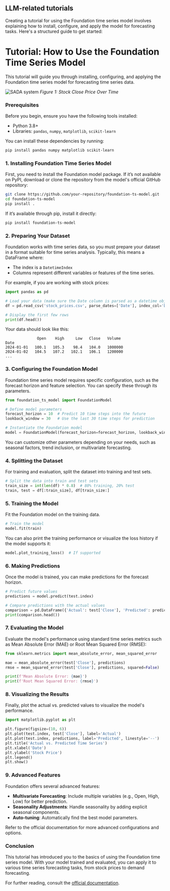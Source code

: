 ## LLM-related tutorials

Creating a tutorial for using the Foundation time series model involves explaining how to install, configure, and apply the model for forecasting tasks. Here's a structured guide to get started:

# Tutorial: How to Use the Foundation Time Series Model

This tutorial will guide you through installing, configuring, and applying the Foundation time series model for forecasting time series data.

![SADA system](path_to_image/.png)
*Figure 1: Stock Close Price Over Time*

### Prerequisites
Before you begin, ensure you have the following tools installed:
- Python 3.8+
- Libraries: `pandas`, `numpy`, `matplotlib`, `scikit-learn`

You can install these dependencies by running:

```bash
pip install pandas numpy matplotlib scikit-learn
```

### 1. Installing Foundation Time Series Model

First, you need to install the Foundation model package. If it’s not available on PyPI, download or clone the repository from the model's official GitHub repository:

```bash
git clone https://github.com/your-repository/foundation-ts-model.git
cd foundation-ts-model
pip install .
```

If it’s available through pip, install it directly:
```bash
pip install foundation-ts-model
```

### 2. Preparing Your Dataset

Foundation works with time series data, so you must prepare your dataset in a format suitable for time series analysis. Typically, this means a DataFrame where:
- The index is a `DatetimeIndex`
- Columns represent different variables or features of the time series.

For example, if you are working with stock prices:
```python
import pandas as pd

# Load your data (make sure the Date column is parsed as a datetime object)
df = pd.read_csv('stock_prices.csv', parse_dates=['Date'], index_col='Date')

# Display the first few rows
print(df.head())
```

Your data should look like this:
```
              Open    High     Low   Close   Volume
Date
2024-01-01   100.1   105.3    98.4   104.0   1000000
2024-01-02   104.5   107.2   102.1   106.1   1200000
...
```

### 3. Configuring the Foundation Model

Foundation time series model requires specific configuration, such as the forecast horizon and feature selection. You can specify these through its parameters.

```python
from foundation_ts_model import FoundationModel

# Define model parameters
forecast_horizon = 10  # Predict 10 time steps into the future
lookback_window = 30   # Use the last 30 time steps for prediction

# Instantiate the Foundation model
model = FoundationModel(forecast_horizon=forecast_horizon, lookback_window=lookback_window)
```

You can customize other parameters depending on your needs, such as seasonal factors, trend inclusion, or multivariate forecasting.

### 4. Splitting the Dataset

For training and evaluation, split the dataset into training and test sets.

```python
# Split the data into train and test sets
train_size = int(len(df) * 0.8)  # 80% training, 20% test
train, test = df[:train_size], df[train_size:]
```

### 5. Training the Model

Fit the Foundation model on the training data.

```python
# Train the model
model.fit(train)
```

You can also print the training performance or visualize the loss history if the model supports it:
```python
model.plot_training_loss()  # If supported
```

### 6. Making Predictions

Once the model is trained, you can make predictions for the forecast horizon.

```python
# Predict future values
predictions = model.predict(test.index)

# Compare predictions with the actual values
comparison = pd.DataFrame({'Actual': test['Close'], 'Predicted': predictions})
print(comparison.head())
```

### 7. Evaluating the Model

Evaluate the model's performance using standard time series metrics such as Mean Absolute Error (MAE) or Root Mean Squared Error (RMSE):

```python
from sklearn.metrics import mean_absolute_error, mean_squared_error

mae = mean_absolute_error(test['Close'], predictions)
rmse = mean_squared_error(test['Close'], predictions, squared=False)

print(f'Mean Absolute Error: {mae}')
print(f'Root Mean Squared Error: {rmse}')
```

### 8. Visualizing the Results

Finally, plot the actual vs. predicted values to visualize the model's performance.

```python
import matplotlib.pyplot as plt

plt.figure(figsize=(10, 6))
plt.plot(test.index, test['Close'], label='Actual')
plt.plot(test.index, predictions, label='Predicted', linestyle='--')
plt.title('Actual vs. Predicted Time Series')
plt.xlabel('Date')
plt.ylabel('Stock Price')
plt.legend()
plt.show()
```

### 9. Advanced Features

Foundation offers several advanced features:
- **Multivariate Forecasting**: Include multiple variables (e.g., Open, High, Low) for better prediction.
- **Seasonality Adjustments**: Handle seasonality by adding explicit seasonal components.
- **Auto-tuning**: Automatically find the best model parameters.

Refer to the official documentation for more advanced configurations and options.

### Conclusion

This tutorial has introduced you to the basics of using the Foundation time series model. With your model trained and evaluated, you can apply it to various time series forecasting tasks, from stock prices to demand forecasting.

For further reading, consult the [official documentation](https://link-to-foundation-docs.com).
